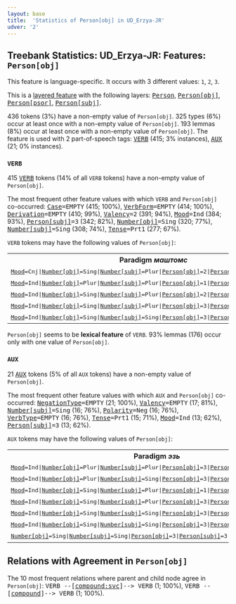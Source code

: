 ```yaml
---
layout: base
title:  'Statistics of Person[obj] in UD_Erzya-JR'
udver: '2'
---
```


## Treebank Statistics: UD_Erzya-JR: Features: `Person[obj]`

This feature is language-specific.
It occurs with 3 different values: `1`, `2`, `3`.

This is a <a href="../../u/overview/feat-layers.html">layered feature</a> with the following layers: <tt><a href="myv_jr-feat-Person.html">Person</a></tt>, <tt><a href="myv_jr-feat-Person-obj.html">Person[obj]</a></tt>, <tt><a href="myv_jr-feat-Person-psor.html">Person[psor]</a></tt>, <tt><a href="myv_jr-feat-Person-subj.html">Person[subj]</a></tt>.

436 tokens (3%) have a non-empty value of `Person[obj]`.
325 types (6%) occur at least once with a non-empty value of `Person[obj]`.
193 lemmas (8%) occur at least once with a non-empty value of `Person[obj]`.
The feature is used with 2 part-of-speech tags: <tt><a href="myv_jr-pos-VERB.html">VERB</a></tt> (415; 3% instances), <tt><a href="myv_jr-pos-AUX.html">AUX</a></tt> (21; 0% instances).

### `VERB`

415 <tt><a href="myv_jr-pos-VERB.html">VERB</a></tt> tokens (14% of all `VERB` tokens) have a non-empty value of `Person[obj]`.

The most frequent other feature values with which `VERB` and `Person[obj]` co-occurred: <tt><a href="myv_jr-feat-Case.html">Case</a></tt><tt>=EMPTY</tt> (415; 100%), <tt><a href="myv_jr-feat-VerbForm.html">VerbForm</a></tt><tt>=EMPTY</tt> (414; 100%), <tt><a href="myv_jr-feat-Derivation.html">Derivation</a></tt><tt>=EMPTY</tt> (410; 99%), <tt><a href="myv_jr-feat-Valency.html">Valency</a></tt><tt>=2</tt> (391; 94%), <tt><a href="myv_jr-feat-Mood.html">Mood</a></tt><tt>=Ind</tt> (384; 93%), <tt><a href="myv_jr-feat-Person-subj.html">Person[subj]</a></tt><tt>=3</tt> (342; 82%), <tt><a href="myv_jr-feat-Number-obj.html">Number[obj]</a></tt><tt>=Sing</tt> (320; 77%), <tt><a href="myv_jr-feat-Number-subj.html">Number[subj]</a></tt><tt>=Sing</tt> (308; 74%), <tt><a href="myv_jr-feat-Tense.html">Tense</a></tt><tt>=Prt1</tt> (277; 67%).

`VERB` tokens may have the following values of `Person[obj]`:


<table>
  <tr><th>Paradigm <i>маштомс</i></th><th><tt>1</tt></th><th><tt>2</tt></th><th><tt>3</tt></th></tr>
  <tr><td><tt><tt><a href="myv_jr-feat-Mood.html">Mood</a></tt><tt>=Cnj</tt>|<tt><a href="myv_jr-feat-Number-obj.html">Number[obj]</a></tt><tt>=Sing</tt>|<tt><a href="myv_jr-feat-Number-subj.html">Number[subj]</a></tt><tt>=Plur</tt>|<tt><a href="myv_jr-feat-Person-obj.html">Person[obj]</a></tt><tt>=2</tt>|<tt><a href="myv_jr-feat-Person-subj.html">Person[subj]</a></tt><tt>=3</tt></tt></td><td></td><td><em>маштовлидизь</em></td><td></td></tr>
  <tr><td><tt><tt><a href="myv_jr-feat-Mood.html">Mood</a></tt><tt>=Ind</tt>|<tt><a href="myv_jr-feat-Number-obj.html">Number[obj]</a></tt><tt>=Plur</tt>|<tt><a href="myv_jr-feat-Number-subj.html">Number[subj]</a></tt><tt>=Plur</tt>|<tt><a href="myv_jr-feat-Person-obj.html">Person[obj]</a></tt><tt>=1</tt>|<tt><a href="myv_jr-feat-Person-subj.html">Person[subj]</a></tt><tt>=3</tt>|<tt><a href="myv_jr-feat-Tense.html">Tense</a></tt><tt>=Pres</tt></tt></td><td><em>маштнисамизь</em></td><td></td><td></td></tr>
  <tr><td><tt><tt><a href="myv_jr-feat-Mood.html">Mood</a></tt><tt>=Ind</tt>|<tt><a href="myv_jr-feat-Number-obj.html">Number[obj]</a></tt><tt>=Sing</tt>|<tt><a href="myv_jr-feat-Number-subj.html">Number[subj]</a></tt><tt>=Plur</tt>|<tt><a href="myv_jr-feat-Person-obj.html">Person[obj]</a></tt><tt>=2</tt>|<tt><a href="myv_jr-feat-Person-subj.html">Person[subj]</a></tt><tt>=1</tt>|<tt><a href="myv_jr-feat-Tense.html">Tense</a></tt><tt>=Pres</tt></tt></td><td></td><td><em>машттадызь</em></td><td></td></tr>
  <tr><td><tt><tt><a href="myv_jr-feat-Mood.html">Mood</a></tt><tt>=Ind</tt>|<tt><a href="myv_jr-feat-Number-obj.html">Number[obj]</a></tt><tt>=Sing</tt>|<tt><a href="myv_jr-feat-Number-subj.html">Number[subj]</a></tt><tt>=Plur</tt>|<tt><a href="myv_jr-feat-Person-obj.html">Person[obj]</a></tt><tt>=3</tt>|<tt><a href="myv_jr-feat-Person-subj.html">Person[subj]</a></tt><tt>=3</tt>|<tt><a href="myv_jr-feat-Tense.html">Tense</a></tt><tt>=Prt1</tt></tt></td><td></td><td></td><td><em>маштызь</em></td></tr>
  <tr><td><tt><tt><a href="myv_jr-feat-Mood.html">Mood</a></tt><tt>=Ind</tt>|<tt><a href="myv_jr-feat-Number-obj.html">Number[obj]</a></tt><tt>=Sing</tt>|<tt><a href="myv_jr-feat-Number-subj.html">Number[subj]</a></tt><tt>=Sing</tt>|<tt><a href="myv_jr-feat-Person-obj.html">Person[obj]</a></tt><tt>=3</tt>|<tt><a href="myv_jr-feat-Person-subj.html">Person[subj]</a></tt><tt>=2</tt>|<tt><a href="myv_jr-feat-Tense.html">Tense</a></tt><tt>=Pres</tt></tt></td><td></td><td></td><td><em>Маштсак</em></td></tr>
</table>

`Person[obj]` seems to be **lexical feature** of `VERB`. 93% lemmas (176) occur only with one value of `Person[obj]`.

### `AUX`

21 <tt><a href="myv_jr-pos-AUX.html">AUX</a></tt> tokens (5% of all `AUX` tokens) have a non-empty value of `Person[obj]`.

The most frequent other feature values with which `AUX` and `Person[obj]` co-occurred: <tt><a href="myv_jr-feat-NegationType.html">NegationType</a></tt><tt>=EMPTY</tt> (21; 100%), <tt><a href="myv_jr-feat-Valency.html">Valency</a></tt><tt>=EMPTY</tt> (17; 81%), <tt><a href="myv_jr-feat-Number-subj.html">Number[subj]</a></tt><tt>=Sing</tt> (16; 76%), <tt><a href="myv_jr-feat-Polarity.html">Polarity</a></tt><tt>=Neg</tt> (16; 76%), <tt><a href="myv_jr-feat-VerbType.html">VerbType</a></tt><tt>=EMPTY</tt> (16; 76%), <tt><a href="myv_jr-feat-Tense.html">Tense</a></tt><tt>=Prt1</tt> (15; 71%), <tt><a href="myv_jr-feat-Mood.html">Mood</a></tt><tt>=Ind</tt> (13; 62%), <tt><a href="myv_jr-feat-Person-subj.html">Person[subj]</a></tt><tt>=3</tt> (13; 62%).

`AUX` tokens may have the following values of `Person[obj]`:


<table>
  <tr><th>Paradigm <i>эзь</i></th><th><tt>1</tt></th><th><tt>3</tt></th></tr>
  <tr><td><tt><tt><a href="myv_jr-feat-Mood.html">Mood</a></tt><tt>=Ind</tt>|<tt><a href="myv_jr-feat-Number-obj.html">Number[obj]</a></tt><tt>=Plur</tt>|<tt><a href="myv_jr-feat-Number-subj.html">Number[subj]</a></tt><tt>=Plur</tt>|<tt><a href="myv_jr-feat-Person-obj.html">Person[obj]</a></tt><tt>=3</tt>|<tt><a href="myv_jr-feat-Person-subj.html">Person[subj]</a></tt><tt>=3</tt>|<tt><a href="myv_jr-feat-VerbType.html">VerbType</a></tt><tt>=Aux</tt></tt></td><td></td><td><em>эзизь</em></td></tr>
  <tr><td><tt><tt><a href="myv_jr-feat-Mood.html">Mood</a></tt><tt>=Ind</tt>|<tt><a href="myv_jr-feat-Number-obj.html">Number[obj]</a></tt><tt>=Plur</tt>|<tt><a href="myv_jr-feat-Number-subj.html">Number[subj]</a></tt><tt>=Sing</tt>|<tt><a href="myv_jr-feat-Person-obj.html">Person[obj]</a></tt><tt>=3</tt>|<tt><a href="myv_jr-feat-Person-subj.html">Person[subj]</a></tt><tt>=3</tt></tt></td><td></td><td><em>эзинзе</em></td></tr>
  <tr><td><tt><tt><a href="myv_jr-feat-Mood.html">Mood</a></tt><tt>=Ind</tt>|<tt><a href="myv_jr-feat-Number-obj.html">Number[obj]</a></tt><tt>=Sing</tt>|<tt><a href="myv_jr-feat-Number-subj.html">Number[subj]</a></tt><tt>=Plur</tt>|<tt><a href="myv_jr-feat-Person-obj.html">Person[obj]</a></tt><tt>=1</tt>|<tt><a href="myv_jr-feat-Person-subj.html">Person[subj]</a></tt><tt>=2</tt>|<tt><a href="myv_jr-feat-VerbType.html">VerbType</a></tt><tt>=Aux</tt></tt></td><td><em>эзимизь</em></td><td></td></tr>
  <tr><td><tt><tt><a href="myv_jr-feat-Mood.html">Mood</a></tt><tt>=Ind</tt>|<tt><a href="myv_jr-feat-Number-obj.html">Number[obj]</a></tt><tt>=Sing</tt>|<tt><a href="myv_jr-feat-Number-subj.html">Number[subj]</a></tt><tt>=Plur</tt>|<tt><a href="myv_jr-feat-Person-obj.html">Person[obj]</a></tt><tt>=3</tt>|<tt><a href="myv_jr-feat-Person-subj.html">Person[subj]</a></tt><tt>=3</tt>|<tt><a href="myv_jr-feat-VerbType.html">VerbType</a></tt><tt>=Aux</tt></tt></td><td></td><td><em>эзизь</em></td></tr>
  <tr><td><tt><tt><a href="myv_jr-feat-Mood.html">Mood</a></tt><tt>=Ind</tt>|<tt><a href="myv_jr-feat-Number-obj.html">Number[obj]</a></tt><tt>=Sing</tt>|<tt><a href="myv_jr-feat-Number-subj.html">Number[subj]</a></tt><tt>=Sing</tt>|<tt><a href="myv_jr-feat-Person-obj.html">Person[obj]</a></tt><tt>=3</tt>|<tt><a href="myv_jr-feat-Person-subj.html">Person[subj]</a></tt><tt>=2</tt></tt></td><td></td><td><em>Эзик</em></td></tr>
  <tr><td><tt><tt><a href="myv_jr-feat-Mood.html">Mood</a></tt><tt>=Ind</tt>|<tt><a href="myv_jr-feat-Number-obj.html">Number[obj]</a></tt><tt>=Sing</tt>|<tt><a href="myv_jr-feat-Number-subj.html">Number[subj]</a></tt><tt>=Sing</tt>|<tt><a href="myv_jr-feat-Person-obj.html">Person[obj]</a></tt><tt>=3</tt>|<tt><a href="myv_jr-feat-Person-subj.html">Person[subj]</a></tt><tt>=3</tt></tt></td><td></td><td><em>эзизе</em></td></tr>
  <tr><td><tt><tt><a href="myv_jr-feat-Number-obj.html">Number[obj]</a></tt><tt>=Sing</tt>|<tt><a href="myv_jr-feat-Number-subj.html">Number[subj]</a></tt><tt>=Sing</tt>|<tt><a href="myv_jr-feat-Person-obj.html">Person[obj]</a></tt><tt>=3</tt>|<tt><a href="myv_jr-feat-Person-subj.html">Person[subj]</a></tt><tt>=3</tt></tt></td><td></td><td><em>эссе</em></td></tr>
</table>

## Relations with Agreement in `Person[obj]`

The 10 most frequent relations where parent and child node agree in `Person[obj]`:
<tt>VERB --[<tt><a href="myv_jr-dep-compound-svc.html">compound:svc</a></tt>]--> VERB</tt> (1; 100%),
<tt>VERB --[<tt><a href="myv_jr-dep-compound.html">compound</a></tt>]--> VERB</tt> (1; 100%).

